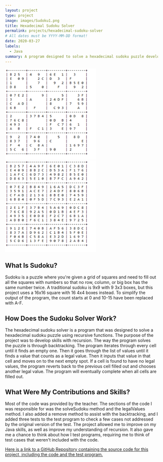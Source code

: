 ```yaml
---
layout: project
type: project
image: images/Sudoku1.png
title: Hexadecimal Sudoku Solver
permalink: projects/hexadecimal-sudoku-solver
# All dates must be YYYY-MM-DD format!
date: 2020-03-27
labels:
  - Java
summary: A program designed to solve a hexadecimal sudoku puzzle developed for ICS211.
---
```

<div class="ui small rounded images">
  <img class="ui image" src="../images/Sudoku1.png">
  <img class="ui image" src="../images/Sudoku2.png">
</div>
  
## What Is Sudoku?

Sudoku is a puzzle where you're given a grid of squares and need to fill out all the squares with numbers so that no row, column, or big box has the same number twice. A traditional sudoku is 9x9 with 9 3x3 boxes, but this project uses a 16x16 square with 16 4x4 boxes instead. To simplify the output of the program, the count starts at 0 and 10-15 have been replaced with A-F. 

## How Does the Sudoku Solver Work?

The hexadecimal sudoku solver is a program that was designed to solve a hexadecimal sudoku puzzle using recursive functions. The purpose of the project was to develop skills with recursion. The way the program solves the puzzle is through backtracking. The program iterates through every cell until it finds an empty one. Then it goes through the list of values until it finds a value that counts as a legal value. Then it inputs that value in that cell and moves on to the next empty spot. If a cell is found to have no legal values, the program reverts back to the previous cell filled out and chooses another legal value. The program will eventually complete when all cells are filled out. 

## What Were My Contributions and Skills?
Most of the code was provided by the teacher. The sections of the code I was responsible for was the solveSudoku method and the legalValues method. I also added a remove method to assist with the backtracking, and I added three tests to the test program to check a few cases not addressed by the original version of the test. The project allowed me to improve on my Java skills, as well as improve my understanding of recursion. It also gave me a chance to think about how I test programs, requiring me to think of test cases that weren't included with the code.

[Here is a link to a GitHub Repository containing the source code for this project, including the code and the test program.](https://github.com/sumidaca/Sudoku-Solver)
